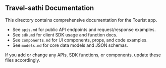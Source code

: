 ## Travel-sathi Documentation

This directory contains comprehensive documentation for the Tourist app.

- See `apis.md` for public API endpoints and request/response examples.
- See `sdk.md` for client SDK usage and function docs.
- See `components.md` for UI components, props, and code examples.
- See `models.md` for core data models and JSON schemas.

If you add or change any APIs, SDK functions, or components, update these files accordingly.

